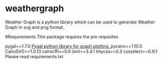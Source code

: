 # weathergraph
Weather Graph is a python library which can be used to generate Weather Graph in svg and png format.


#Requirements
This package requires the pre requisites 

pygal==1.7.0 <a href="http://pygal.org/">Pygal python library for graph plotting. </a>
pycairo==1.10.0
CairoSVG==1.0.13
cairocffi==0.6
lxml==3.4.1
tinycss==0.3
cssselect==0.9.1
Please read requirements.txt 

